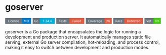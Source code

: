 # goserver
<!-- START_SECTION:BADGES_SECTION -->
<a href="docs/img/badges.svg"><img src="docs/img/badges.svg" alt="Project Badges" title="Generated by badges.sh from github.com/cdvelop/devscripts"></a>
<!-- END_SECTION:BADGES_SECTION -->

goserver is a Go package that encapsulates the logic for running a development and production server. It automatically manages static file serving, external Go server compilation, hot-reloading, and process control, making it easy to switch between development and production modes.

